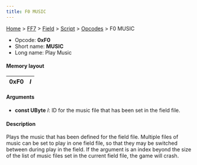 ```yaml
---
title: F0 MUSIC
---
```


[Home](/ff7-flat-wiki/Main%20Page.md) > [FF7](/ff7-flat-wiki/FF7.md) > [Field](/ff7-flat-wiki/FF7/Field.md) > [Script](/ff7-flat-wiki/FF7/Field/Script.md) > [Opcodes](/ff7-flat-wiki/FF7/Field/Script/Opcodes.md) > F0 MUSIC

-   Opcode: **0xF0**
-   Short name: **MUSIC**
-   Long name: Play Music

#### Memory layout

| 0xF0 | *I* |
|------|-----|

#### Arguments

-   **const UByte** *I*: ID for the music file that has been set in the
    field file.

#### Description

Plays the music that has been defined for the field file. Multiple files
of music can be set to play in one field file, so that they may be
switched between during play in the field. If the argument is an index
beyond the size of the list of music files set in the current field
file, the game will crash.
